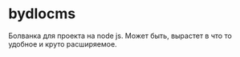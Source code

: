 bydlocms
========

Болванка для проекта на node js. Может быть, вырастет в что то удобное и круто расширяемое.
